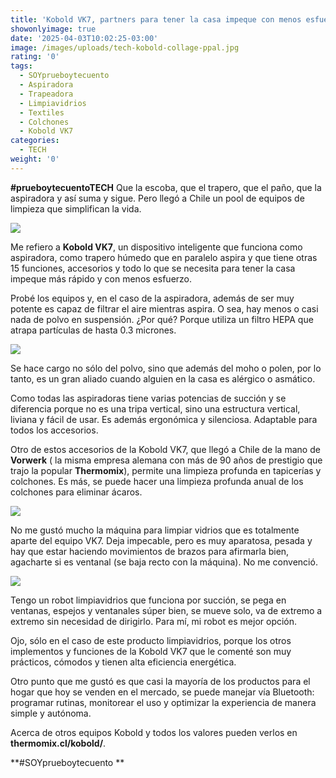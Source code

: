 ```yaml
---
title: 'Kobold VK7, partners para tener la casa impeque con menos esfuerzo'
showonlyimage: true
date: '2025-04-03T10:02:25-03:00'
image: /images/uploads/tech-kobold-collage-ppal.jpg
rating: '0'
tags:
  - SOYprueboytecuento
  - Aspiradora
  - Trapeadora
  - Limpiavidrios
  - Textiles
  - Colchones
  - Kobold VK7
categories:
  - TECH
weight: '0'
---
```

**\#prueboytecuentoTECH** Que la escoba, que el trapero, que el paño, que la aspiradora y así suma y sigue. Pero llegó a Chile un pool de equipos de limpieza que simplifican la vida.

<!--more-->

![](/images/uploads/tech-kobold-collage-ppal.jpg)

Me refiero a **Kobold VK7**, un dispositivo inteligente que funciona como aspiradora, como trapero húmedo que en paralelo aspira y que tiene otras 15 funciones, accesorios y todo lo que se necesita para tener la casa impeque más rápido y con menos esfuerzo.

Probé los equipos y, en el caso de la aspiradora, además de ser muy potente es capaz de filtrar el aire mientras aspira. O sea, hay menos o casi nada de polvo en suspensión. ¿Por qué? Porque utiliza un filtro HEPA que atrapa partículas de hasta 0.3 micrones. 

![](/images/uploads/tech-kobold-collage-asp-y-trap-ok.jpg)

Se hace cargo no sólo del polvo, sino que además del moho o polen, por lo tanto, es un gran aliado cuando alguien en la casa es alérgico o asmático.

Como todas las aspiradoras tiene varias potencias de succión y se diferencia porque no es una tripa vertical, sino una estructura vertical, liviana y fácil de usar. Es además ergonómica y silenciosa. Adaptable para todos los accesorios.

Otro de estos accesorios de la Kobold VK7, que llegó a Chile de la mano de **Vorwerk** ( la misma empresa alemana con más de 90 años de prestigio que trajo la popular **Thermomix**), permite una limpieza profunda en tapicerías y colchones. Es más, se puede hacer una limpieza profunda anual de los colchones para eliminar ácaros.

![](/images/uploads/tech-kobold-textil-ok.jpg)

No me gustó mucho la máquina para limpiar vidrios que es totalmente aparte del equipo VK7. Deja impecable, pero es muy aparatosa, pesada y hay que estar haciendo movimientos de brazos para afirmarla bien, agacharte si es ventanal (se baja recto con la máquina). No me convenció.

![](/images/uploads/tech-kobold-collage-limpiavidrios-ok.jpg)

Tengo un robot limpiavidrios que funciona por succión, se pega en ventanas, espejos y ventanales súper bien, se mueve solo, va de extremo a extremo sin necesidad de dirigirlo. Para mí, mi robot es mejor opción.

Ojo, sólo en el caso de este producto limpiavidrios, porque los otros implementos y funciones de la Kobold VK7 que le comenté son muy prácticos, cómodos y tienen alta eficiencia energética. 

Otro punto que me gustó es que casi la mayoría de los productos para el hogar que hoy se venden en el mercado, se puede manejar vía Bluetooth: programar rutinas, monitorear el uso y optimizar la experiencia de manera simple y autónoma. 

Acerca de otros equipos Kobold y todos los valores pueden verlos en **thermomix.cl/kobold/**.

**\#SOYprueboytecuento**
